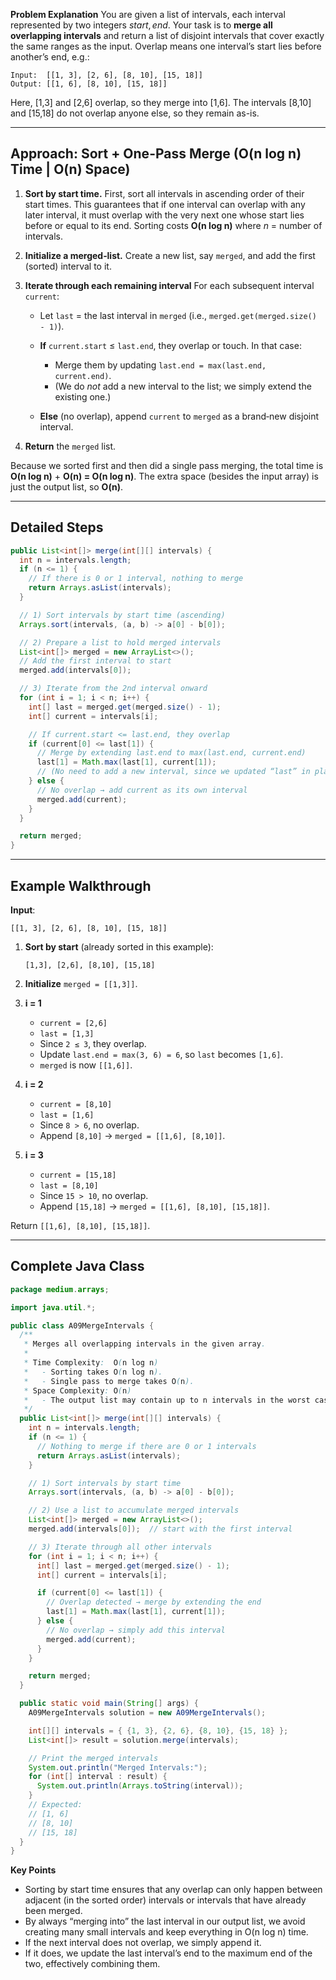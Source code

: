 **Problem Explanation**
You are given a list of intervals, each interval represented by two integers $start, end$. Your task is to **merge all overlapping intervals** and return a list of disjoint intervals that cover exactly the same ranges as the input. Overlap means one interval’s start lies before another’s end, e.g.:

```
Input:  [[1, 3], [2, 6], [8, 10], [15, 18]]
Output: [[1, 6], [8, 10], [15, 18]]
```

Here, \[1,3] and \[2,6] overlap, so they merge into \[1,6]. The intervals \[8,10] and \[15,18] do not overlap anyone else, so they remain as-is.

---

## Approach: Sort + One-Pass Merge (O(n log n) Time | O(n) Space)

1. **Sort by start time.**
   First, sort all intervals in ascending order of their start times. This guarantees that if one interval can overlap with any later interval, it must overlap with the very next one whose start lies before or equal to its end. Sorting costs **O(n log n)** where *n* = number of intervals.

2. **Initialize a merged‐list.**
   Create a new list, say `merged`, and add the first (sorted) interval to it.

3. **Iterate through each remaining interval**
   For each subsequent interval `current`:

   * Let `last` = the last interval in `merged` (i.e., `merged.get(merged.size() - 1)`).
   * **If** `current.start` ≤ `last.end`, they overlap or touch. In that case:

     * Merge them by updating `last.end = max(last.end, current.end)`.
     * (We do *not* add a new interval to the list; we simply extend the existing one.)
   * **Else** (no overlap), append `current` to `merged` as a brand‐new disjoint interval.

4. **Return** the `merged` list.

Because we sorted first and then did a single pass merging, the total time is **O(n log n)** + **O(n) = O(n log n)**. The extra space (besides the input array) is just the output list, so **O(n)**.

---

## Detailed Steps

```java
public List<int[]> merge(int[][] intervals) {
  int n = intervals.length;
  if (n <= 1) {
    // If there is 0 or 1 interval, nothing to merge
    return Arrays.asList(intervals);
  }

  // 1) Sort intervals by start time (ascending)
  Arrays.sort(intervals, (a, b) -> a[0] - b[0]);

  // 2) Prepare a list to hold merged intervals
  List<int[]> merged = new ArrayList<>();
  // Add the first interval to start
  merged.add(intervals[0]);

  // 3) Iterate from the 2nd interval onward
  for (int i = 1; i < n; i++) {
    int[] last = merged.get(merged.size() - 1);
    int[] current = intervals[i];

    // If current.start <= last.end, they overlap
    if (current[0] <= last[1]) {
      // Merge by extending last.end to max(last.end, current.end)
      last[1] = Math.max(last[1], current[1]);
      // (No need to add a new interval, since we updated “last” in place.)
    } else {
      // No overlap → add current as its own interval
      merged.add(current);
    }
  }

  return merged;
}
```

---

## Example Walkthrough

**Input**:

```
[[1, 3], [2, 6], [8, 10], [15, 18]]
```

1. **Sort by start** (already sorted in this example):

   ```
   [1,3], [2,6], [8,10], [15,18]
   ```

2. **Initialize** `merged = [[1,3]]`.

3. **i = 1**

   * `current = [2,6]`
   * `last = [1,3]`
   * Since `2 ≤ 3`, they overlap.
   * Update `last.end = max(3, 6) = 6`, so `last` becomes `[1,6]`.
   * `merged` is now `[[1,6]]`.

4. **i = 2**

   * `current = [8,10]`
   * `last = [1,6]`
   * Since `8 > 6`, no overlap.
   * Append `[8,10]` → `merged = [[1,6], [8,10]]`.

5. **i = 3**

   * `current = [15,18]`
   * `last = [8,10]`
   * Since `15 > 10`, no overlap.
   * Append `[15,18]` → `merged = [[1,6], [8,10], [15,18]]`.

Return `[[1,6], [8,10], [15,18]]`.

---

## Complete Java Class

```java
package medium.arrays;

import java.util.*;

public class A09MergeIntervals {
  /**
   * Merges all overlapping intervals in the given array.
   *
   * Time Complexity:  O(n log n)
   *   - Sorting takes O(n log n).
   *   - Single pass to merge takes O(n).
   * Space Complexity: O(n)
   *   - The output list may contain up to n intervals in the worst case.
   */
  public List<int[]> merge(int[][] intervals) {
    int n = intervals.length;
    if (n <= 1) {
      // Nothing to merge if there are 0 or 1 intervals
      return Arrays.asList(intervals);
    }

    // 1) Sort intervals by start time
    Arrays.sort(intervals, (a, b) -> a[0] - b[0]);

    // 2) Use a list to accumulate merged intervals
    List<int[]> merged = new ArrayList<>();
    merged.add(intervals[0]);  // start with the first interval

    // 3) Iterate through all other intervals
    for (int i = 1; i < n; i++) {
      int[] last = merged.get(merged.size() - 1);
      int[] current = intervals[i];

      if (current[0] <= last[1]) {
        // Overlap detected → merge by extending the end
        last[1] = Math.max(last[1], current[1]);
      } else {
        // No overlap → simply add this interval
        merged.add(current);
      }
    }

    return merged;
  }

  public static void main(String[] args) {
    A09MergeIntervals solution = new A09MergeIntervals();

    int[][] intervals = { {1, 3}, {2, 6}, {8, 10}, {15, 18} };
    List<int[]> result = solution.merge(intervals);

    // Print the merged intervals
    System.out.println("Merged Intervals:");
    for (int[] interval : result) {
      System.out.println(Arrays.toString(interval));
    }
    // Expected:
    // [1, 6]
    // [8, 10]
    // [15, 18]
  }
}
```

**Key Points**

* Sorting by start time ensures that any overlap can only happen between adjacent (in the sorted order) intervals or intervals that have already been merged.
* By always “merging into” the last interval in our output list, we avoid creating many small intervals and keep everything in O(n log n) time.
* If the next interval does not overlap, we simply append it.
* If it does, we update the last interval’s end to the maximum end of the two, effectively combining them.
